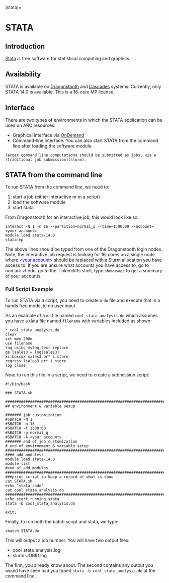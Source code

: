 (stata)=

# STATA

## Introduction

[Stata](https://www.stata.com/) is free software for statistical computing and graphics.   

## Availability

STATA is available on [Dragonstooth](www.arc.vt.edu/dragonstooth) and [Cascades](www.arc.vt.edu/cascades) systems.  Currently, only STATA 14.0 is available.  This is a 16-core MP license.

## Interface

There are two types of environments in which the STATA application can be used on ARC resources:
- Graphical interface via [OnDemand](ood)
- Command-line interface. You can also start STATA from the command line after loading the software module. 

```{note}
larger command line computations should be submitted as jobs, via a [traditional job submission](slurm).
```

## STATA from the command line

To run STATA from the command line, we need to:

1.  start a job (either interactive or in a script) 
2.  load the software module 
3.  start stata

From Dragonstooth for an interactive job, this would look like so:

```
interact -N 1 -n 16 --partition=normal_q --time=1:00:00 --account=<your account>
module load stata/14.0
stata-mp
```

The above lines should be typed from one of the Dragonstooth login nodes.  Note, the interactive job request is looking for 16-cores on a single node where <span style="color:blue"> \<your account\> </span> should be replaced with a Slurm allocation you have access to.  If you are unsure what accounts you have access to, go to ood.arc.vt.edu, go to the Tinkercliffs shell, type `showusage` to get a summary of your accounts.


### Full Script Example

To run STATA via a script, you need to create a `do` file and execute that in a hands free mode, ie no user input.

As an example of a `do` file named `cool_stata_analysis.do` which assumes you have a data file named `filename` with variables included as shown:

```
* cool_stata_analysis.do
clear
set mem 200m
use filename
log using mylog,text replace
ge lsales3 = log(sales3)
xi:boxcox sales3 pr* i.store
regress lsales3 pr* i.store
log close
```

Now, to run this file in a script, we need to create a submission script:

```
#!/bin/bash

### STATA.sh

###########################################################################
## environment & variable setup

####### job customization
#SBATCH -N 1
#SBATCH -n 16
#SBATCH -t 1:00:00
#SBATCH -p normal_q
#SBATCH -A <your account>
####### end of job customization
# end of environment & variable setup
###########################################################################
#### add modules:
module load stata/14.0
module list
#end of add modules
###########################################################################
###print script to keep a record of what is done
cat STATA.sh
echo "stata code"
cat cool_stata_analysis.do
###########################################################################
echo start running stata
stata -b cool_stata_analysis.do

exit;
```

Finally, to run both the batch script and stata, we type:

```
sbatch STATA.do
```

This will output a job number.  You will have two output files:  

+ cool_stata_analysis.log
+ slurm-JOBID.log

The first, you already know about.  The second contains any output you would have seen had you typed `stata -b cool_stata_analysis.do` at the command line.


